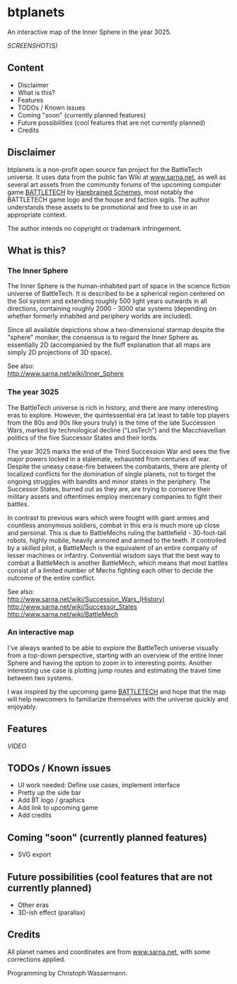 # btplanets
An interactive map of the Inner Sphere in the year 3025.

_SCREENSHOT(S)_

## Content
- Disclaimer
- What is this?
- Features
- TODOs / Known issues
- Coming "soon" (currently planned features)
- Future possibilities (cool features that are not currently planned)
- Credits

## Disclaimer
btplanets is a non-profit open source fan project for the BattleTech universe. It uses data from the public 
fan Wiki at www.sarna.net, as well as several art assets from the community forums of the upcoming computer 
game [BATTLETECH](https://community.battletechgame.com/forums) by [Harebrained Schemes](http://harebrained-schemes.com/), 
most notably the BATTLETECH game logo and the house and faction sigils. The author understands these assets 
to be promotional and free to use in an appropriate context.

The author intends no copyright or trademark infringement. 

## What is this?

### The Inner Sphere
The Inner Sphere is the human-inhabited part of space in the science fiction universe of BattleTech. It is 
described to be a spherical region centered on the Sol system and extending roughly 500 light years outwards in all 
directions, containing roughly 2000 - 3000 star systems (depending on whether formerly inhabited and 
periphery worlds are included).

Since all available depictions show a two-dimensional starmap despite the "sphere" moniker, the consensus is to regard 
the Inner Sphere as essentially 2D (accompanied by the fluff explanation that all maps are simply 2D projections 
of 3D space).

See also:  
http://www.sarna.net/wiki/Inner_Sphere

### The year 3025
The BattleTech universe is rich in history, and there are many interesting eras to explore. However, the quintessential 
era (at least to table top players from the 80s and 90s like yours truly) is the time of the late
Succession Wars, marked by technological decline ("LosTech") and the Macchiavellian politics of the five Successor 
States and their lords.

The year 3025 marks the end of the Third Succession War and sees the five major powers locked in a stalemate, exhausted
from centuries of war. Despite the uneasy cease-fire between the combatants, there are plenty of localized conflicts 
for the domination of single planets, not to forget the ongoing struggles with bandits and minor states in the periphery. 
The Successor States, burned out as they are, are trying to conserve their military assets and oftentimes employ 
mercenary companies to fight their battles.

In contrast to previous wars which were fought with giant armies and countless anonymous soldiers, combat in this era is 
much more up close and personal. This is due to BattleMechs ruling the battlefield - 30-foot-tall robots, highly 
mobile, heavily armored and armed to the teeth. If controlled by a skilled pilot, a BattleMech is the equivalent of an 
entire company of lesser machines or infantry. Convential wisdom says that the best way to combat a BattleMech is another 
BattleMech, which means that most battles consist of a limited number of Mechs fighting each other to decide the 
outcome of the entire conflict.

See also:  
http://www.sarna.net/wiki/Succession_Wars_(History)  
http://www.sarna.net/wiki/Successor_States  
http://www.sarna.net/wiki/BattleMech

### An interactive map
I've always wanted to be able to explore the BattleTech universe visually from a top-down perspective, starting with an 
overview of the entire Inner Sphere and having the option to zoom in to interesting points. Another interesting use case 
is plotting jump routes and estimating the travel time between two systems.

I was inspired by the upcoming game [BATTLETECH](http://battletechgame.com/) and hope that the map will help newcomers to 
familiarize themselves with the universe quickly and enjoyably.

## Features
_VIDEO_

## TODOs / Known issues
- UI work needed: Define use cases, implement interface
- Pretty up the side bar
- Add BT logo / graphics
- Add link to upcoming game
- Add credits

## Coming "soon" (currently planned features)
- SVG export

## Future possibilities (cool features that are not currently planned)
- Other eras
- 3D-ish effect (parallax)

## Credits
All planet names and coordinates are from www.sarna.net, with some corrections applied.

Programming by Christoph Wassermann.
